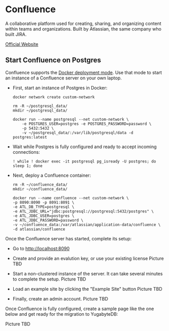 # Confluence

A collaborative platform used for creating, sharing, and organizing content within teams and organizations. Built by Atlassian, the same company who built JIRA.

[Official Website](https://www.atlassian.com/software/confluence)

## Start Confluence on Postgres

Confluence supports the [Docker deployment mode](https://hub.docker.com/r/atlassian/confluence-server/). Use that mode to start an instance of a Confluence server on your own laptop.

* First, start an instance of Postgres in Docker:

    ```shell
    docker network create custom-network

    rm -R ~/postgresql_data/
    mkdir ~/postgresql_data/

    docker run --name postgresql --net custom-network \
        -e POSTGRES_USER=postgres -e POSTGRES_PASSWORD=password \
        -p 5432:5432 \
        -v ~/postgresql_data/:/var/lib/postgresql/data -d postgres:latest
    ```

* Wait while Postgres is fully configured and ready to accept incoming connections:

    ```shell
    ! while ! docker exec -it postgresql pg_isready -U postgres; do sleep 1; done
    ```

* Next, deploy a Confluence container:

    ```shell
    rm -R ~/confluence_data/
    mkdir ~/confluence_data/

    docker run --name confluence --net custom-network \
    -p 8090:8090 -p 8091:8091 \
    -e ATL_DB_TYPE=postgresql \
    -e ATL_JDBC_URL="jdbc:postgresql://postgresql:5432/postgres" \
    -e ATL_JDBC_USER=postgres \
    -e ATL_JDBC_PASSWORD=password \
    -v ~/confluence_data:/var/atlassian/application-data/confluence \
    -d atlassian/confluence
    ```

Once the Confluence server has started, complete its setup:

* Go to [http://localhost:8090](http://localhost:8090)

* Create and provide an evalution key, or use your existing license
    Picture TBD

* Start a non-clustered instance of the server. It can take several minutes to complete the setup.
    Picture TBD

* Load an example site by clicking the "Example Site" button
    Picture TBD

* Finally, create an admin account.
    Picture TBD

Once Confluence is fully configured, create a sample page like the one below and get ready for the migration to YugabyteDB:

Picture TBD
